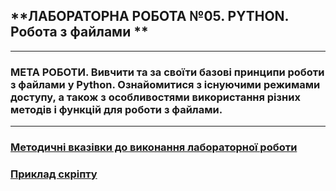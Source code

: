 ## **ЛАБОРАТОРНА РОБОТА №05. PYTHON. Робота з файлами **
---
### **МЕТА РОБОТИ**.  Вивчити та за своїти базові принципи роботи з файлами у Python.  Ознайомитися з існуючими режимами доступу, а також з особливостями використання різних методів і функцій для роботи з файлами.
---
### [**Методичні вказівки до виконання лабораторної роботи**](/LAB/Lab_05/MPT_Lab_05_Python_v1.pdf)
### [**Приклад скріпту**](/Lab_02/Lab_05/Lab_5_test.ipynb)
